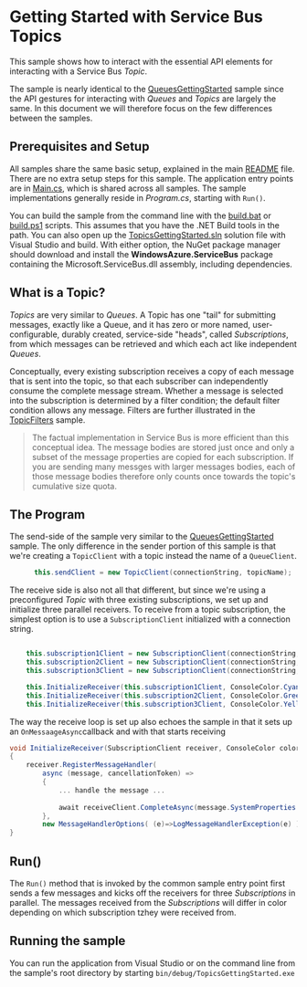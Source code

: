 # Getting Started with Service Bus Topics

This sample shows how to interact with the essential API elements for interacting with a Service Bus *Topic*.

The sample is nearly identical to the [QueuesGettingStarted](../QueuesGettingStarted) sample since 
the API gestures for interacting with *Queues* and *Topics* are largely the same. In this document we will 
therefore focus on the few differences between the samples. 

## Prerequisites and Setup

All samples share the same basic setup, explained in the main [README](../README.md) file. There are no extra setup steps for this sample.
The application entry points are in [Main.cs](../common/Main.md), which is shared across all samples. The sample implementations generally
reside in *Program.cs*, starting with ```Run()```.

You can build the sample from the command line with the [build.bat](build.bat) or [build.ps1](build.ps1) scripts. This assumes that you
have the .NET Build tools in the path. You can also open up the [TopicsGettingStarted.sln](TopicsGettingStarted.sln) solution file with Visual Studio and build.
With either option, the NuGet package manager should download and install the **WindowsAzure.ServiceBus** package containing the
Microsoft.ServiceBus.dll assembly, including dependencies.

## What is a Topic?

*Topics* are very similar to *Queues*. A Topic has one "tail" for submitting messages, exactly like a Queue, and it has zero or more named, 
user-configurable, durably created, service-side "heads", called *Subscriptions*, from which messages can be retrieved and which each act 
like independent *Queues*. 

Conceptually, every existing subscription receives a copy of each message that is sent into the topic, so that each subscriber can independently 
consume the complete message stream. Whether a message is selected into the subscription is determined by a filter condition; the default filter 
condition allows any message. Filters are further illustrated in the [TopicFilters](../TopicFilters) sample.      

> The factual implementation in Service Bus is more efficient than this conceptual idea. The message bodies are stored just once and 
> only a subset of the message properties are copied for each subscription. If you are sending many messges with larger messages bodies, 
> each of those message bodies therefore only counts once towards the topic's cumulative size quota.

## The Program

The send-side of the sample very similar to the [QueuesGettingStarted](../QueuesGettingStarted) sample. The only difference in the sender portion 
of this sample is that we're creating a ``TopicClient`` with a topic instead the name of a ```QueueClient```.

```C#
      this.sendClient = new TopicClient(connectionString, topicName);
```

The receive side is also not all that different, but since we're using a preconfigured *Topic* with three existing subscriptions, we set up and 
initialize three parallel receivers. To receive from a topic subscription, the simplest option is to use a ```SubscriptionClient``` initialized
with a connection string.  

``` C#

    this.subscription1Client = new SubscriptionClient(connectionString, topicName, "Subscription1");
    this.subscription2Client = new SubscriptionClient(connectionString, topicName, "Subscription2");
    this.subscription3Client = new SubscriptionClient(connectionString, topicName, "Subscription3");

    this.InitializeReceiver(this.subscription1Client, ConsoleColor.Cyan);
    this.InitializeReceiver(this.subscription2Client, ConsoleColor.Green);
    this.InitializeReceiver(this.subscription3Client, ConsoleColor.Yellow);

```

The way the receive loop is set up also echoes the sample in that it sets up an ```OnMessaageAsync```callback and with that starts receiving

```C#
void InitializeReceiver(SubscriptionClient receiver, ConsoleColor color)
{
    receiver.RegisterMessageHandler(
        async (message, cancellationToken) =>
        {
            ... handle the message ...
            
            await receiveClient.CompleteAsync(message.SystemProperties.LockToken);
        },
        new MessageHandlerOptions( (e)=>LogMessageHandlerException(e) ) { AutoComplete = false, MaxConcurrentCalls = 1 });
}
```

## Run()

The ```Run()``` method that is invoked by the common sample entry point first sends a few messages and kicks off the receivers for 
three *Subscriptions* in parallel. The messages received from the *Subscriptions* will differ in color depending on which
subscription tzhey were received from. 

## Running the sample

You can run the application from Visual Studio or on the command line from the sample's root directory by starting <code>bin/debug/TopicsGettingStarted.exe</code>
